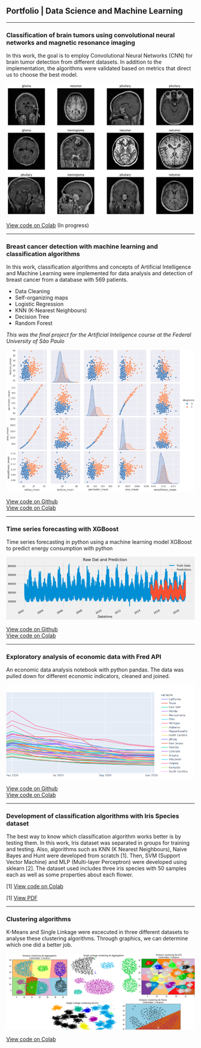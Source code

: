 
## Portfolio | Data Science and Machine Learning

---

### Classification of brain tumors using convolutional neural networks and magnetic resonance imaging
In this work, the goal is to employ Convolutional Neural Networks (CNN) for brain tumor detection from different datasets. In addition to the implementation, the algorithms were validated based on metrics that direct us to choose the best model.


<img src="images/post1.png?raw=true" />

[View code on Colab](https://colab.research.google.com/) (In progress)

---

### Breast cancer detection with machine learning and classification algorithms
In this work, classification algorithms and concepts of Artificial Intelligence and Machine Learning were implemented for data analysis and detection of breast cancer from a database with 569 patients.
- Data Cleaning
- Self-organizing maps
- Logistic Regression
- KNN (K-Nearest Neighbours)
- Decision Tree
- Random Forest

_This was the final project for the Artificial Inteligence course at the Federal University of São Paulo_

<img src="images/post-IA1.png?raw=true" />

[View code on Github](https://github.com/muriloholtz/classification_of_brain_tumor/blob/main/brain_tumor_classification.ipynb) <br>
[View code on Colab](https://colab.research.google.com/drive/1QaIJh07BPz6B41tV4CaFBwkQl2Xr4r-x?usp=sharing)

---

### Time series forecasting with XGBoost
Time series forecasting in python using a machine learning model XGBoost to predict energy consumption with python

<img src="images/post-XGBoost.png?raw=true" />

[View code on Github](https://github.com/muriloholtz/time_series_forecasting_w_XGBoost/blob/main/time_series_forecasting_w_XGBoost.ipynb) <br>
[View code on Colab](https://colab.research.google.com/drive/1mMJ5XlKjn_qHcznWwi36_WSKQopyKnwL?usp=sharing)

---

### Exploratory analysis of economic data with Fred API
An economic data analysis notebook with python pandas. The data was pulled down for different economic indicators, cleaned and joined.

<img src="images/post-economic.png?raw=true" />

[View code on Github](https://github.com/muriloholtz/economic_data_analysis/blob/main/economic_data_analysis.ipynb) <br>
[View code on Colab](https://colab.research.google.com/drive/1tla9a2UPGgNUzIqyw6xzBGq3wYc8ImSI?usp=sharing)

---


### Development of classification algorithms with Iris Species dataset
The best way to know which classification algorithm works better is by testing them. In this work, Iris dataset was separated in groups for training and testing. Also, algorithms such as KNN (K Nearest Neighbours), Naive Bayes and Hunt were developed from scratch [1]. Then, SVM (Support Vector Machine) and MLP (Multi-layer Perceptron) were developed using sklearn [2].
The dataset used includes three iris species with 50 samples each as well as some properties about each flower.

[1] [View code on Colab](https://colab.research.google.com/drive/1dfI1twAIBGb7UJna3posjjmtAWBJIgAJ?usp=sharing)

[1] [View PDF](/post-Iris.pdf)

---

### Clustering algorithms
K-Means and Single Linkage were excecuted in three different datasets to analyse these clustering algorithms. Through graphics, we can determine which one did a better job. 

<img src="images/post-clustering.png?raw=true" />

[View code on Colab](https://colab.research.google.com/drive/1zD5M_T--WJvxCwOemLocA0aXMS-mMizm?usp=sharing)
